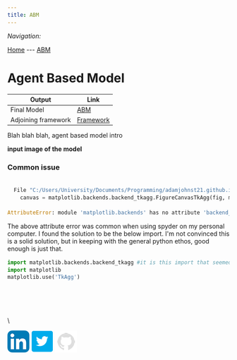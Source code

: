 ```yaml
---
title: ABM
---
```


*Navigation:*

[Home](https://adamjohnst21.github.io/website/) --- [ABM](https://adamjohnst21.github.io/agent_based_model/)




# Agent Based Model



Output | Link
--|--
Final Model | [ABM](https://github.com/adamjohnst21/agent_based_model/blob/master/finalModel.py)
Adjoining framework | [Framework](https://github.com/adamjohnst21/agent_based_model/blob/master/agentframework.py)




Blah blah blah, agent based model intro 

**input image of the model**

### Common issue
```python

  File "C:/Users/University/Documents/Programming/adamjohnst21.github.io/agent_based_model/model9.py", line 96, in <module>
    canvas = matplotlib.backends.backend_tkagg.FigureCanvasTkAgg(fig, master=root)

AttributeError: module 'matplotlib.backends' has no attribute 'backend_tkagg'
``` 
The above attribute error was common when using spyder on my personal computer. I found the solution to be the below import. I'm not convinced this is a solid solution, but in keeping with the general python ethos, good enough is just that.

```python
import matplotlib.backends.backend_tkagg #it is this import that seemed to fix the error
import matplotlib
matplotlib.use('TkAgg')
``` 
\
\
\
\
\




[![linkedinLogo](https://github.com/adamjohnst21/agent_based_model/blob/master/docs/linkedin.png?raw=true)](https://www.linkedin.com/in/adamjohnstonuk/) [![TwitterLogo](https://github.com/adamjohnst21/agent_based_model/blob/master/docs/twitter.jpg?raw=true)](https://twitter.com/adamjohnst21) [![GitLogo](https://github.com/adamjohnst21/agent_based_model/blob/master/docs/git.png?raw=true)](https://github.com/adamjohnst21)
